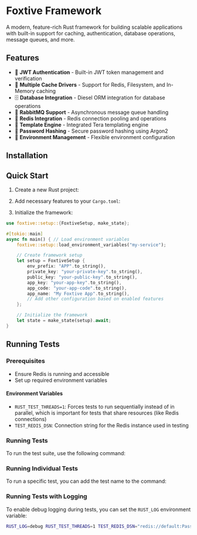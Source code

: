 # Foxtive Framework

A modern, feature-rich Rust framework for building scalable applications with built-in support for caching, authentication, database operations, message queues, and more.

## Features

- 🔐 **JWT Authentication** - Built-in JWT token management and verification
- 💾 **Multiple Cache Drivers** - Support for Redis, Filesystem, and In-Memory caching
- 🗄️ **Database Integration** - Diesel ORM integration for database operations
- 🐰 **RabbitMQ Support** - Asynchronous message queue handling
- 🔄 **Redis Integration** - Redis connection pooling and operations
- 📝 **Template Engine** - Integrated Tera templating engine
- 🔑 **Password Hashing** - Secure password hashing using Argon2
- 🔧 **Environment Management** - Flexible environment configuration

## Installation
## Quick Start

1. Create a new Rust project:

2. Add necessary features to your `Cargo.toml`:

3. Initialize the framework:


```rust
use foxtive::setup::{FoxtiveSetup, make_state};

#[tokio::main] 
async fn main() { // Load environment variables 
    foxtive::setup::load_environment_variables("my-service");

    // Create framework setup
    let setup = FoxtiveSetup {
        env_prefix: "APP".to_string(),
        private_key: "your-private-key".to_string(),
        public_key: "your-public-key".to_string(),
        app_key: "your-app-key".to_string(),
        app_code: "your-app-code".to_string(),
        app_name: "My Foxtive App".to_string(),
        // Add other configuration based on enabled features
    };

    // Initialize the framework
    let state = make_state(setup).await;
}
```

## Running Tests

### Prerequisites
- Ensure Redis is running and accessible
- Set up required environment variables

#### Environment Variables
- `RUST_TEST_THREADS=1`: Forces tests to run sequentially instead of in parallel, which is important for tests that share resources (like Redis connections)
- `TEST_REDIS_DSN`: Connection string for the Redis instance used in testing

### Running Tests
To run the test suite, use the following command:

### Running Individual Tests
To run a specific test, you can add the test name to the command:


### Running Tests with Logging
To enable debug logging during tests, you can set the `RUST_LOG` environment variable:

```bash
RUST_LOG=debug RUST_TEST_THREADS=1 TEST_REDIS_DSN="redis://default:Pass.1234@127.0.0.1:8379" cargo test --all-features --all-targets
```

